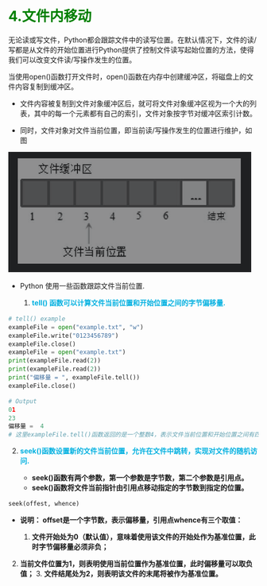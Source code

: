 # **<font color="green"> 4.文件内移动 </font>**

无论读或写文件，Python都会跟踪文件中的读写位置。在默认情况下，文件的读/写都是从文件的开始位置进行Python提供了控制文件读写起始位置的方法，使得我们可以改变文件读/写操作发生的位置。

当使用open()函数打开文件时，open()函数在内存中创建缓冲区，将磁盘上的文件内容复制到缓冲区。

- 文件内容被复制到文件对象缓冲区后，就可将文件对象缓冲区视为一个大的列表，其中的每一个元素都有自己的索引，文件对象按字节对缓冲区索引计数。

- 同时，文件对象对文件当前位置，即当前读/写操作发生的位置进行维护，如图

![文件当前位置](00.Picture/01.png)

- Python 使用一些函数跟踪文件当前位置.
  
  1. **<font color="sky-blue"> tell()  函数可以计算文件当前位置和开始位置之间的字节偏移量.</font>**

```python
# tell() example
exampleFile = open("example.txt", "w")
exampleFile.write("0123456789")
exampleFile.close()
exampleFile = open("example.txt")
print(exampleFile.read(2))
print(exampleFile.read(2))
print("偏移量 = ", exampleFile.tell())
exampleFile.close()
```

```Python
# Output
01
23
偏移量 =  4
# 这里exampleFile.tell()函数返回的是一个整数4，表示文件当前位置和开始位置之间有四个字节偏移量。因为已经从文件中读取四个字符了，所以产生了四个字节偏移量
```

2. **<font color="sky-blue"> seek()函数设置新的文件当前位置，允许在文件中跳转，实现对文件的随机访问. </font>**
   
   - **seek()函数有两个参数，第一个参数是字节数，第二个参数是引用点。**
   - **seek()函数将文件当前指针由引用点移动指定的字节数到指定的位置。**

```python
seek(offest, whence)
```
   - **说明：  offset是一个字节数，表示偏移量，引用点whence有三个取值：**
  
      1. **文件开始处为0（默认值），意味着使用该文件的开始处作为基准位置，此时字节偏移量必须非负；**
   2. **当前文件位置为1，则表明使用当前位置作为基准位置，此时偏移量可以取负值；**
      3. **文件结尾处为2，则表明该文件的末尾将被作为基准位置。**
